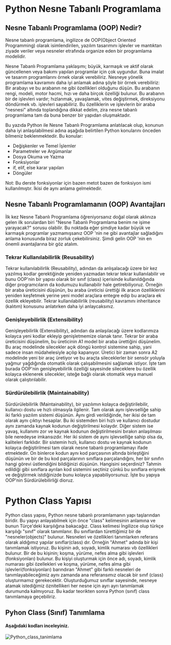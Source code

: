 # Python Nesne Tabanlı Programlama

## Nesne Tabanlı Programlama (OOP) Nedir?

Nesne tabanlı programlama, ingilizce de OOP(Object Oriented Programming) olarak isimlendirilen, yazılım tasarımını işlevler ve mantıktan ziyade veriler veya nesneler etrafında organize eden bir programlama modelidir.

Nesne Tabanlı Programlama yaklaşımı; büyük, karmaşık ve aktif olarak güncellenen veya bakımı yapılan programlar için çok uygundur.  Buna imalat ve tasarım programlarını örnek olarak verebiliriz.  Nesneye yönelik programlama kavramını daha iyi anlamak adına şöyle bir örnek verebiliriz:  Bir arabayı  ve bu arabanın ne gibi özellikleri olduğunu düşün.  Bu arabanın rengi, modeli,  motor hacmi, hızı ve daha birçok özelliği bulunur. Bu arabanın bir de işlevleri vardır; hızlanmak, yavaşlamak, vites değiştirmek, direksiyonu döndürmek vb.  işlevleri sayabiliriz.  Bu özelliklerin ve işlevlerin bir araba "nesnesi" altında toplandığına dikkat edelim, zira nesne tabanlı programlama tam da buna benzer bir yapıdan oluşmaktadır.

Bu yazıda Python ile Nesne Tabanlı Programlama anlatılacak olup, konunun daha iyi anlaşılabilmesi adına aşağıda belirtilen Python konularını önceden bilmeniz beklenmektedir. Bu konular:

* Değişkenler ve Temel İşlemler
* Parametreler ve Argümanlar 
* Dosya Okuma ve Yazma
* Fonksiyonlar 
* if, elif, else karar yapıları
* Döngüler

Not:  Bu derste fonksiyonlar için bazen metot bazen de fonksiyon ismi kullanılmıştır. İkisi de aynı anlama gelmektedir.

## Nesne Tabanlı Programlamanın (OOP) Avantajları
İlk kez Nesne Tabanlı Programlama öğreniyorsanız doğal olarak aklınıza gelen ilk sorulardan biri "Nesne Tabanlı Programlama benim ne işime yarayacak?"  sorusu olabilir. Bu noktada eğer şimdiye kadar büyük ve karmaşık programlar yazmamışsanız OOP 'nin ne gibi avantajlar sağladığını anlama konusunda biraz zorluk çekebilirsiniz. Şimdi gelin OOP 'nin en önemli avantajlarına bir göz atalım.

### Tekrar Kullanılabilirlik (Reusability)
Tekrar kullanılabilirlik (Reusability),  adından da anlışalacağı üzere bir kez yazılmış kodlar gerektiğinde yeniden yazmadan tekrar tekrar kullanılabilir ve bunu OOP'nin bir yapısı olarak bir sınıf (class) içerisinde kullanıldığında diğer programcıların da kodumuzu kullanabilir hale getirebiliyoruz.  Örneğin bir araba üreticisini düşünün, bu araba üreticisi ürettiği ilk aracın özelliklerini yeniden keşfetmek yerine yeni model araçlara entegre edip bu araçlara ek özellik ekleyebilir.  Tekrar kullanılabilirlik (reusability) kavramını inheritance (kalıtım)  konusunu anlatırken daha iyi anlaycaksınız.

### Genişleyebilirlik (Extensibility)
Genişleyebilirlik (Extensibility),  adından da anlaşılacağı üzere kodlarımıza kolayca yeni kodlar ekleyip genişletmemize olanak tanır.  Tekrar bir araba üreticisini düşünelim, bu üreticinin A1 model bir araba ürettiğini düşünelim. Bu araç modelinde silecekler açık döngü kontrol sistemine sahip, yani sadece insan müdahelesiyle açılıp kapanıyor. Üretici bir zaman sonra A2 modelinde yeni bir araç üretiyor ve bu araçta sileceklerler bir sensör yoluyla yağmur yağdığında otomatik olarak çalışabilmesini sağlamak istiyor.  İşte tam burada OOP'nin genişleyebilirlik özelliği sayesinde sileceklere bu özellik kolayca eklenerek silecekler, isteğe bağlı olarak otomatik veya manuel olarak çalıştırılabilir. 

### Sürdürülebilirlik (Maintainability)
Sürdürülebilirlik (Maintainability), bir yazılımın kolayca değiştirilebilir, kullanıcı dostu ve hızlı olmasıyla ilgilenir. Tam olarak aynı işlevselliğe sahip iki farklı yazılım sistemi düşünün. Aynı girdi verildiğinde, her ikisi de tam olarak aynı çıktıyı hesaplar. Bu iki sistemden biri hızlı ve kullanıcı dostudur aynı zamanda kaynak kodunun değiştirilmesi kolaydır. Diğer sistem ise yavaş, kullanımı zor ve kaynak kodunun değiştirilmesini bırakın anlaşılması bile neredeyse imkansızdır. Her iki sistem de aynı işlevselliğe sahip olsa da, kaliteleri farklıdır.  Bir sistemin hızlı, kullanıcı dostu ve kaynak kodunun kolayca değiştirilmesi tam olarak nesne tabanlı programlamayı ifade etmektedir. On binlerce kodun aynı kod parçasının altında birleştiğini düşünün ve bir de bu kod parçalarının sınıflara parçalandığını, her bir sınıfın hangi görevi üstlendiğini bildiğinizi düşünün. Hangisini seçerdiniz? Tahmin edildiği gibi sınıflara ayrılan kod sistemini seçtiniz çünkü bu sınıflara erişmek ve değiştirmek istdiğinizde bunu kolayca yapabiliyorsunuz. İşte bu yapıya OOP'nin Sürdürülebilirliği dioruz.

# Python Class Yapısı
Python class yapısı, Python nesne tabanlı proramlamanın yapı taşlarından biridir. Bu yapıyı anlayabilmek için önce "class" kelimesinin anlamına ve bunun Türçe'deki karşılığına bakacağız. Class kelimesi İngilizce olup türkçe karşılığı "sınıf" olarak tanımlanır. Bu sınıflardan türettiğimiz bir de "nesneler(objects)" bulunur. Nesneleri ve özellikleri tanımlarken referans olarak aldığımız yapılar sınıflar(class) dır. Örneğin "Ahmet" adında bir kişi tanımlamak istiyoruz. Bu kişinin adı, soyadı, kimlik numarası vb özellikleri bulunur. Bir de bu kişinin; koşma, yürüme, nefes alma gibi işlevleri (fonksiyonları) bulunur.  Bu kişiyi oluşturmak için önce adı, soyadı, kimlik numarası gibi özellekleri ve koşma, yürüme, nefes alma gibi işlevleri(fonksiyonları) barındıran  "Ahmet" gibi farklı nesneleri de tanımlayabileceğimiz aynı zamanda ana referansımız olacak bir sınıf (class) oluşturmamız gerekecektir. Oluşturduğumuz sınıflar sayesinde, nesneye atamak istediğimiz öznitellikeri her nesne için ayrı ayrı tanımlamak durumunda kalmıyoruz. Bu kadar teorikten sonra Python (sınıf) class tanımlamaya geçebiliriz.

## Pyhon Class (Sınıf) Tanımlama
#### Aşağıdaki kodları inceleyiniz.
![Python_class_tanimlama](https://user-images.githubusercontent.com/59376910/153707361-83d01730-e64f-4940-a3e0-80dd5be1dc65.png)

